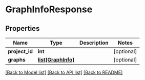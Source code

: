 # GraphInfoResponse

## Properties
Name | Type | Description | Notes
------------ | ------------- | ------------- | -------------
**project_id** | **int** |  | [optional] 
**graphs** | [**list[GraphInfo]**](GraphInfo.md) |  | [optional] 

[[Back to Model list]](../README.md#documentation-for-models) [[Back to API list]](../README.md#documentation-for-api-endpoints) [[Back to README]](../README.md)


